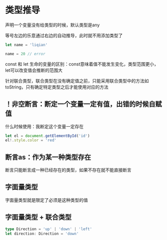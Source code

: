 # 类型推导

声明一个变量没有给类型的时候，默认类型是any

等号左边的乐意通过右边的自动推导，此时就不用添加类型了

```ts
let name = 'liqian'

name = 20 // error
```

const 和 let 生命的变量的区别：const意味着值不能发生变化，类型范围更小，let可以改变值会推断的范围大

针对联合类型，联合类型在没有确定值之前，只能采用联合类型中的方法如toString，只有确定特定类型之后才能使用对应的方法

## ！非空断言：断定一个变量一定有值，出错的时候自赋值

什么时候使用：我断定这个变量一定存在

```ts
let el = document.getElementById('id')
el!.style.color = 'red'
```
## 断言as：作为某一种类型存在

断言只能断言成一种已经存在的类型，如果不存在就不能直接断言

## 字面量类型

字面量类型就是限定了必须是这种类型的值

## 字面量类型 + 联合类型

```ts
type Direction = 'up' | 'down' | 'left'
let direction: Direction = 'down'
```